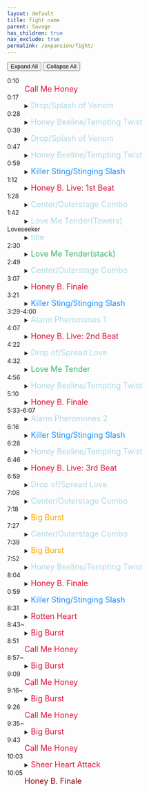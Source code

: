 ```yaml
---
layout: default
title: fight name
parent: Savage
has_children: true
nav_exclude: true
permalink: /expansion/fight/
---
```

<script>
      const expandElements = shouldExpand => {
        let detailsElements = document.querySelectorAll("details");

        detailsElements = [...detailsElements];

        if (shouldExpand) {
            detailsElements.map(item => item.setAttribute("open", shouldExpand));
        } else {
            detailsElements.map(item => item.removeAttribute("open"));
        }
    };
</script>
<button type="button" name="button" class="btn" onClick="expandElements(true)">Expand All</button> <button type="button" name="button" class="btn" onClick="expandElements(false)">Collapse All</button>
<dl>
  <dt>0:10</dt>
  <dd>
    <font size="4" color="Crimson">Call Me Honey</font>
  </dd>
  <dt>0:17</dt>
  <dd>
    <details><summary><font size="4" color="LightBlue">Drop/Splash of Venom</font></summary>
      Drop will store a pair stack for later, Splash will store a spread.
    </details>
  </dd>
  <dt>0:28</dt>
  <dd>
    <details><summary><font size="4" color="LightBlue">Honey Beeline/Tempting Twist</font></summary>
      Honey Beeline will cast a line aoe the width of the boss hitbox, followed by 8 circle aoes on the sides, leaving a safe line down the center.
Tempting Twist will be a donut aoe first, followed by a different set of circles leaving space on each intercard safe.
Resolve the stored spread or pair stack here.
    </details>
  </dd>
  <dt>0:39</dt>
  <dd>
    <details><summary><font size="4" color="LightBlue">Drop/Splash of Venom</font></summary>
      Drop will store a pair stack for later, Splash will store a spread.
      This Drop or Spread will always be the opposite of the first.
    </details>
  </dd>
  <dt>0:47</dt>
  <dd>
    <details><summary><font size="4" color="LightBlue">Honey Beeline/Tempting Twist</font></summary>
      Honey Beeline will cast a line aoe the width of the boss hitbox, followed by 8 circle aoes on the sides, leaving a safe line down the center.
Tempting Twist will be a donut aoe first, followed by a different set of circles leaving space on each intercard safe.
Resolve the stored spread or pair stack here.
      This will always be the opposite aoe as the first one.
    </details>
  </dd>
  <dt>0:59</dt>
  <dd>
    <details><summary><font size="4" color="DodgerBlue">Killer Sting/Stinging Slash</font></summary>
      Killer Sting is a tank stack, Stinging Slash is a conal cleave on first and second aggro.
    </details>
  </dd>
  <dt>1:12</dt>
  <dd>
    <details><summary><font size="4" color="Crimson">Honey B. Live: 1st Beat</font></summary>
      Hard hitting raidwide that also distributes 8 hearts randomly among all players. you will receive a debuff that acts as a dot and scales with the number of hearts collected. Getting hit by anything during this phase will increase your number of hearts, and if you acquire 4, you will take a lot of damage and be stunned for a few seconds, and the boss will heal 1% hp and receive a permanent stacking damage up buff.
    </details>
  </dd>
  <dt>1:28</dt>
  <dd>
    <details><summary><font size="4" color="LightBlue">Center/Outerstage Combo</font></summary>
      Centerstage and Outerstage are the same 3 sets of aoes, just reversed. the first will always be a set of either cardinal cones with a donut or intercard cones with a point-blank. the middle will always be a large cross aoe towards cardinals, and the last will always be the opposite of the first. center starts with the donut/cardinal cones, and outer starts with the point blank/intercard cones.
    </details>
  </dd>
  <dt>1:42</dt>
  <dd>
    <details><summary><font size="4" color="LightBlue">Love Me Tender(Towers)</font></summary>
      Towers will start spawning in random configurations, at 3 possible distances from the boss. the closest at the edge of her hitbox, the middle at just inside max melee, and the furthest at the wall. soaking a tower will give that player a heart, and an unsoaked tower will give raidwide damage and give everyone a heart. 11 total towers will spawn.
    </details>
  </dd>
  <dt>Loveseeker</dt>
  <dd>
    <details><summary><font size="4" color="LightBlue">title</font></summary>
      There will be a point blank aoe, then hearts will start floating away from the boss in a fixed triple swirl pattern, and hearts will start floating in from the outside of the arena towards random players.
    </details>
  </dd>
  <dt>2:30</dt>
  <dd>
    <details><summary><font size="4" color="MediumSeaGreen">Love Me Tender(stack)</font></summary>
      Hearts will stop spawning and a stack marker will appear on a random player with the least number of hearts. This stack will do a small amount of damage to up to 4 players and distribute 4 hearts to players who soak it.
    </details>
  </dd>
  <dt>2:49</dt>
  <dd>
    <details><summary><font size="4" color="LightBlue">Center/Outerstage Combo</font></summary>
      Centerstage and Outerstage are the same 3 sets of aoes, just reversed. the first will always be a set of either cardinal cones with a donut or intercard cones with a point-blank. the middle will always be a large cross aoe towards cardinals, and the last will always be the opposite of the first. center starts with the donut/cardinal cones, and outer starts with the point blank/intercard cones.
    </details>
  </dd>
  <dt>3:07</dt>
  <dd>
    <details><summary><font size="4" color="Crimson">Honey B. Finale</font></summary>
      Large raidwide damage signaling the end of the beat phase.
    </details>
  </dd>
  <dt>3:21</dt>
  <dd>
    <details><summary><font size="4" color="DodgerBlue">Killer Sting/Stinging Slash</font></summary>
      Killer Sting is a tank stack, Stinging Slash is a conal cleave on first and second aggro.
    </details>
  </dd>
  <dt>3:29-4:00</dt>
  <dd>
    <details><summary><font size="4" color="LightBlue">Alarm Pheromones 1</font></summary>
      Adds will start spawning around the arena and pointing arrows at random players, alternating all supports and all dps, until 16 have been baited.
    </details>
  </dd>
  <dt>4:07</dt>
  <dd>
    <details><summary><font size="4" color="Crimson">Honey B. Live: 2nd Beat</font></summary>
      Raidwide that gives 2 supports and 2 dps one heart each. Getting hit by anything during this phase will increase your number of hearts, and if you acquire 4, you will take a lot of damage and be stunned for a few seconds, and the boss will heal 1% hp and receive a permanent stacking damage up buff.
    </details>
  </dd>
  <dt>4:22</dt>
  <dd>
    <details><summary><font size="4" color="LightBlue">Drop of/Spread Love</font></summary>
      Drop will store a pair stack for later, Spread will store a spread.
    </details>
  </dd>
  <dt>4:32</dt>
  <dd>
    <details><summary><font size="4" color="MediumSeaGreen">Love Me Tender</font></summary>
      2 people with 0 hearts will start baiting large circle aoes underneath them, then after the 3rd one, 2 of them will get a stack marker. these can safely be stacked, as they do light damage, and the 8 hearts collectively will be split the same either way. at the same time, a 1 heart dps and a 1 heart support will recieve a spread aoe that will give a heart when hit, and 2 towers will spawn. the 2 one hearts will without a spread will need to take these.
    </details>
  </dd>
  <dt>4:56</dt>
  <dd>
    <details><summary><font size="4" color="LightBlue">Honey Beeline/Tempting Twist</font></summary>
      Honey Beeline will cast a line aoe the width of the boss hitbox, followed by 8 circle aoes on the sides, leaving a safe line down the center.
Tempting Twist will be a donut aoe first, followed by a different set of circles leaving space on each intercard safe.
Resolve the stored spread or pair stack here.
    </details>
  </dd>
  <dt>5:10</dt>
  <dd>
    <details><summary><font size="4" color="Crimson">Honey B. Finale</font></summary>
      Large raidwide damage signaling the end of the beat phase.
    </details>
  </dd>
  <dt>5:33-6:07</dt>
  <dd>
    <details><summary><font size="4" color="LightBlue">Alarm Pheromones 2</font></summary>
      This time, 4 adds will spawn and shoot arrows diagonally equidistant from one another, leaving a square safe area center, and 4 safe squares on the outside. after each set of lines go off, the lines shift, koving the outer safe zones and making the center square smaller. This happens 6 times total. On the first through fourth sets, 1 support and 1 dps will get a red marker indicating they will be hit by an aoe and drop a poison puddle. This aoe gives a vuln to ensure you cannot be hit by 2 of them. On the sixth set, one support and one dps will be targeted for a stack marker.
    </details>
  </dd>
  <dt>6:16</dt>
  <dd>
    <details><summary><font size="4" color="DodgerBlue">Killer Sting/Stinging Slash</font></summary>
      Killer Sting is a tank stack, Stinging Slash is a conal cleave on first and second aggro.
    </details>
  </dd>
  <dt>6:28</dt>
  <dd>
    <details><summary><font size="4" color="LightBlue">Honey Beeline/Tempting Twist</font></summary>
      Honey Beeline will cast a line aoe the width of the boss hitbox, followed by 8 circle aoes on the sides, leaving a safe line down the center.
Tempting Twist will be a donut aoe first, followed by a different set of circles leaving space on each intercard safe.
Resolve the stored spread or pair stack here.
    </details>
  </dd>
  <dt>6:46</dt>
  <dd>
    <details><summary><font size="4" color="Crimson">Honey B. Live: 3rd Beat</font></summary>
      Raidwide will give out no hearts this time, but everyone will receive a debuff all supports and all dps each receiving one with the same timer on it. when this debuff expires, it will explode into a large aoe that gives the debuff player a heart and does significant damage to anyone close by.
    </details>
  </dd>
  <dt>6:59</dt>
  <dd>
    <details><summary><font size="4" color="LightBlue">Drop of/Spread Love</font></summary>
      Drop will store a pair stack for later, Splash will store a spread.
    </details>
  </dd>
  <dt>7:08</dt>
  <dd>
    <details><summary><font size="4" color="LightBlue">Center/Outerstage Combo</font></summary>
      Centerstage and Outerstage are the same 3 sets of aoes, just reversed. the first will always be a set of either cardinal cones with a donut or intercard cones with a point-blank. the middle will always be a large cross aoe towards cardinals, and the last will always be the opposite of the first. center starts with the donut/cardinal cones, and outer starts with the point blank/intercard cones.
    </details>
  </dd>
  <dt>7:18</dt>
  <dd>
    <details><summary><font size="4" color="Orange">Big Burst</font></summary>
      The first set of debuffs will expire here, and 4 towers will spawn in either a vertical or horizontal rectangle shape. The towers must be soaked a few seconds after the aoes go off.
    </details>
  </dd>
  <dt>7:27</dt>
  <dd>
    <details><summary><font size="4" color="LightBlue">Center/Outerstage Combo</font></summary>
      Centerstage and Outerstage are the same 3 sets of aoes, just reversed. the first will always be a set of either cardinal cones with a donut or intercard cones with a point-blank. the middle will always be a large cross aoe towards cardinals, and the last will always be the opposite of the first. center starts with the donut/cardinal cones, and outer starts with the point blank/intercard cones.
    </details>
  </dd>
  <dt>7:39</dt>
  <dd>
    <details><summary><font size="4" color="Orange">Big Burst</font></summary>
      The second set of debuffs will expire here, and 4 towers will spawn in either a vertical or horizontal rectangle shape. The towers must be soaked a few seconds after the aoes go off.
    </details>
  </dd>
  <dt>7:52</dt>
  <dd>
    <details><summary><font size="4" color="LightBlue">Honey Beeline/Tempting Twist</font></summary>
      Honey Beeline will cast a line aoe the width of the boss hitbox, followed by 8 circle aoes on the sides, leaving a safe line down the center.
Tempting Twist will be a donut aoe first, followed by a different set of circles leaving space on each intercard safe.
Resolve the stored spread or pair stack here.
    </details>
  </dd>
  <dt>8:04</dt>
  <dd>
    <details><summary><font size="4" color="Crimson">Honey B. Finale</font></summary>
      Large raidwide damage signaling the end of the beat phase.
    </details>
  </dd>
  <dt>0:59</dt>
  <dd>
    <details><summary><font size="4" color="DodgerBlue">Killer Sting/Stinging Slash</font></summary>
      Killer Sting is a tank stack, Stinging Slash is a conal cleave on first and second aggro.
    </details>
  </dd>
  <dt>8:31</dt>
  <dd>
    <details><summary><font size="4" color="Crimson">Rotten Heart</font></summary>
      Huge raidwide that will give every player one of 2 debuffs, with 4 possible timers of each. if these debuffs are allowed to expire, those players will immediately die. when 2 players with opposite debuffs get close enough, the debuffs cleanse themselves and do raidwide damage (note that you can cleanse with a dead body if a player dies before they should cleanse). the raidwide from a cleansed debuff pair also applies a 6 second magic vuln that will lead to a wipe if it is still on when another pair is cleansed or when the boss does her raidwide. these debuffs must be cleansed before the timer hits 4 seconds or the vuln will not fall off before the next raidwide.
    </details>
  </dd>
  <dt>8:43~</dt>
  <dd>
    <details><summary><font size="4" color="Crimson">Big Burst</font></summary>
      First set of cleanses, time is an approximation.
    </details>
  </dd>
  <dt>8:51</dt>
  <dd><font size="4" color="Crimson">Call Me Honey</font>
  </dd>
  <dt>8:57~</dt>
  <dd>
    <details><summary><font size="4" color="Crimson">Big Burst</font></summary>
      Second set of cleanses, time is an approximation.
    </details>
  </dd>
  <dt>9:09</dt>
  <dd><font size="4" color="Crimson">Call Me Honey</font>
  </dd>
  <dt>9:16~</dt>
  <dd>
    <details><summary><font size="4" color="Crimson">Big Burst</font></summary>
      Third set of cleanses, time is an approximation.
    </details>
  </dd>
  <dt>9:26</dt>
  <dd><font size="4" color="Crimson">Call Me Honey</font>
  </dd>
  <dt>9:35~</dt>
  <dd>
    <details><summary><font size="4" color="Crimson">Big Burst</font></summary>
      Last set of cleanses, time is an approximation.
    </details>
  </dd>
  <dt>9:43</dt>
  <dd><font size="4" color="Crimson">Call Me Honey</font>
  </dd>
  <dt>10:03</dt>
  <dd>
    <details><summary><font size="4" color="Crimson">Sheer Heart Attack</font></summary>
      Every player will receive 4 hearts and be stunned, the boss will heal 8% and get 8 stacks of damage up. this effectively serves as her enrage.
    </details>
  </dd>
  <dt>10:05</dt>
  <dd>
    <font size="4" color="DarkRed">Honey B. Finale</font>
  </dd>
</dl>
